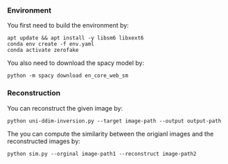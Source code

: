 ### Environment

You first need to build the environment by:
```
apt update && apt install -y libsm6 libxext6
conda env create -f env.yaml
conda activate zerofake
```

You also need to download the spacy model by:

```
python -m spacy download en_core_web_sm
```

### Reconstruction

You can reconstruct the given image by:

```
python uni-ddim-inversion.py --target image-path --output output-path
```

The you can compute the similarity between the origianl images and the reconstructed images by:

```
python sim.py --orginal image-path1 --reconstruct image-path2 
```

